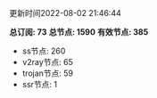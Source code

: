 更新时间2022-08-02 21:46:44

**总订阅: 73**
**总节点: 1590**
**有效节点: 385**
- ss节点: 260
- v2ray节点: 65
- trojan节点: 59
- ssr节点: 1
